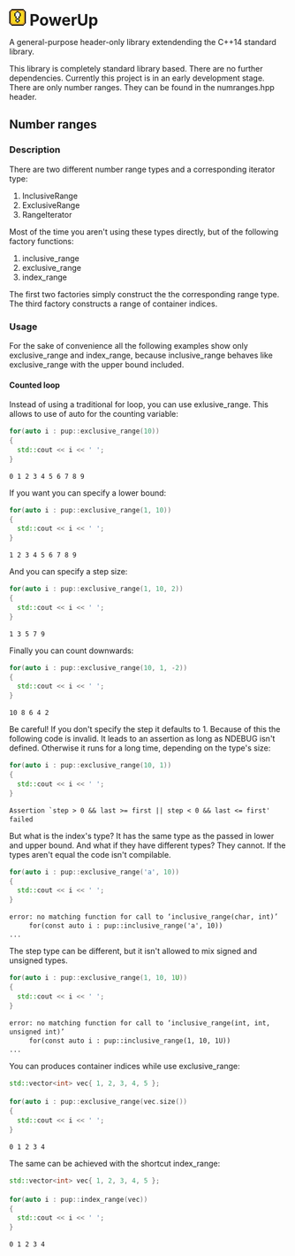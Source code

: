 <h1 style="display:inline"><img style="display:inline" width="30px" src="https://github.com/martinfehrs/powerup/blob/master/Retro-Block-Exclamation-icon.png">&nbsp;PowerUp</h1>

A general-purpose header-only library extendending the C++14 standard library.

This library is completely standard library based. There are no further dependencies.
Currently this project is in an early development stage. There are only number ranges.
They can be found in the numranges.hpp header.

## Number ranges

### Description

There are two different number range types and a corresponding iterator type:

1. InclusiveRange
2. ExclusiveRange
3. RangeIterator

Most of the time you aren't using these types directly, but of the following factory functions:

1. inclusive_range
2. exclusive_range
3. index_range

The first two factories simply construct the the corresponding range type. The third
factory constructs a range of container indices.

### Usage

For the sake of convenience all the following examples show only exclusive_range and index_range,
because inclusive_range behaves like exclusive_range with the upper bound included.

#### Counted loop
Instead of using a traditional for loop, you can use exlusive_range. This allows to use of auto for
the counting variable:

```c++
for(auto i : pup::exclusive_range(10))
{
  std::cout << i << ' ';
}
```
```
0 1 2 3 4 5 6 7 8 9
```
If you want you can specify a lower bound:

```c++
for(auto i : pup::exclusive_range(1, 10))
{
  std::cout << i << ' ';
}
```
```
1 2 3 4 5 6 7 8 9
```
And you can specify a step size:
```c++
for(auto i : pup::exclusive_range(1, 10, 2))
{
  std::cout << i << ' ';
}
```
```
1 3 5 7 9
```
Finally you can count downwards:
```c++
for(auto i : pup::exclusive_range(10, 1, -2))
{
  std::cout << i << ' ';
}
```
```
10 8 6 4 2
```
Be careful! If you don't specify the step it defaults to 1. Because of this the following code
is invalid. It leads to an assertion as long as NDEBUG isn't defined. Otherwise it runs for a long
time, depending on the type's size:
```c++
for(auto i : pup::exclusive_range(10, 1))
{
  std::cout << i << ' ';
}
```
```
Assertion `step > 0 && last >= first || step < 0 && last <= first' failed
```
But what is the index's type? It has the same type as the passed in lower and upper bound. And what
if they have different types? They cannot. If the types aren't equal the code isn't compilable.
```c++
for(auto i : pup::exclusive_range('a', 10))
{
  std::cout << i << ' ';
}
```
```
error: no matching function for call to ‘inclusive_range(char, int)’
     for(const auto i : pup::inclusive_range('a', 10))
...
```
The step type can be different, but it isn't allowed to mix signed and unsigned types.
```c++
for(auto i : pup::exclusive_range(1, 10, 1U))
{
  std::cout << i << ' ';
}
```
```
error: no matching function for call to ‘inclusive_range(int, int, unsigned int)’
     for(const auto i : pup::inclusive_range(1, 10, 1U))
...
```
You can produces container indices while use exclusive_range:
```c++
std::vector<int> vec{ 1, 2, 3, 4, 5 };

for(auto i : pup::exclusive_range(vec.size())
{
  std::cout << i << ' ';
}
```
```
0 1 2 3 4
```
The same can be achieved with the shortcut index_range:
```c++
std::vector<int> vec{ 1, 2, 3, 4, 5 };

for(auto i : pup::index_range(vec))
{
  std::cout << i << ' ';
}
```
```
0 1 2 3 4
```
